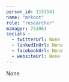 ```yaml
---
person_id: 1151541
name: "mrkoot"
role: "researcher"
manager: 751061
socials :
  - twitterUrl: None
  - linkedInUrl: None
  - facebookUrl: None
  - websiteUrl: None
---
```

None
